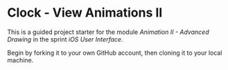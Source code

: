 # Clock - View Animations II

This is a guided project starter for the module _Animation II - Advanced Drawing_ in the sprint _iOS User Interface_.

Begin by forking it to your own GitHub account, then cloning it to your local machine.